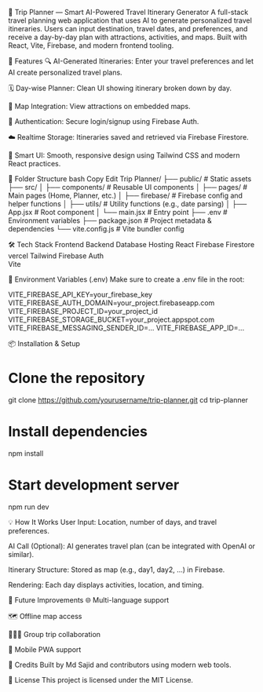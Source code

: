 
🧳 Trip Planner — Smart AI-Powered Travel Itinerary Generator
A full-stack travel planning web application that uses AI to generate personalized travel itineraries. Users can input destination, travel dates, and preferences, and receive a day-by-day plan with attractions, activities, and maps. Built with React, Vite, Firebase, and modern frontend tooling.



🚀 Features
🔍 AI-Generated Itineraries: Enter your travel preferences and let AI create personalized travel plans.

🗓️ Day-wise Planner: Clean UI showing itinerary broken down by day.

📍 Map Integration: View attractions on embedded maps.

🔐 Authentication: Secure login/signup using Firebase Auth.

☁️ Realtime Storage: Itineraries saved and retrieved via Firebase Firestore.

🧠 Smart UI: Smooth, responsive design using Tailwind CSS and modern React practices.



📁 Folder Structure
bash
Copy
Edit
Trip Planner/
├── public/                  # Static assets
├── src/
│   ├── components/          # Reusable UI components
│   ├── pages/               # Main pages (Home, Planner, etc.)
│   ├── firebase/            # Firebase config and helper functions
│   ├── utils/               # Utility functions (e.g., date parsing)
│   ├── App.jsx              # Root component
│   └── main.jsx             # Entry point
├── .env                     # Environment variables
├── package.json             # Project metadata & dependencies
└── vite.config.js           # Vite bundler config


🛠️ Tech Stack
Frontend	   Backend	    Database	   Hosting
React	       Firebase	    Firestore	   vercel
Tailwind	   Firebase Auth		
Vite	



🔐 Environment Variables (.env)
Make sure to create a .env file in the root:

VITE_FIREBASE_API_KEY=your_firebase_key
VITE_FIREBASE_AUTH_DOMAIN=your_project.firebaseapp.com
VITE_FIREBASE_PROJECT_ID=your_project_id
VITE_FIREBASE_STORAGE_BUCKET=your_project.appspot.com
VITE_FIREBASE_MESSAGING_SENDER_ID=...
VITE_FIREBASE_APP_ID=...


📦 Installation & Setup
# Clone the repository
git clone https://github.com/yourusername/trip-planner.git
cd trip-planner

# Install dependencies
npm install

# Start development server
npm run dev



💡 How It Works
User Input: Location, number of days, and travel preferences.

AI Call (Optional): AI generates travel plan (can be integrated with OpenAI or similar).

Itinerary Structure: Stored as map (e.g., day1, day2, ...) in Firebase.

Rendering: Each day displays activities, location, and timing.



🔮 Future Improvements
🌐 Multi-language support

🗺️ Offline map access

🧑‍🤝‍🧑 Group trip collaboration

📱 Mobile PWA support



🙌 Credits
Built by Md Sajid and contributors using modern web tools.

📄 License
This project is licensed under the MIT License.



